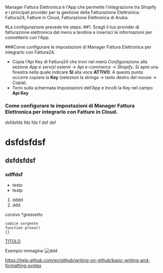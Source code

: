 Manager Fattura Elettronica è l'App che permette l'integrazione tra Shopify e i principali provider per la gestione della Fatturazione Elettronica: Fattura24, Fatture in Cloud, Fatturazione Elettronica di Aruba.

#La configurazione prevede tre steps:
##1. Scegli il tuo provider di fatturazione elettronica dal menù a tendina e inserisci le informazioni per connetterlo con l'App. 

###Come configurare le impostazioni di Manager Fattura Elettronica per integrarlo con Fattura24.

-  Copia l'Api Key di Fattura24 che trovi nel menù *Configurazione* alla sezione *App e servizi esterni* -> *Api e-commerce* -> *Shopify*. Si apre una finestra nella quale indicare **SI** alla voce **ATTIVO**. A questo punto occorre copiare la **Key** (selezioni la stringa -> tasto destro del mouse -> Copia).
- Torni sulla schermata Impostazioni dell'App e Incolli la Key nel campo **Api Key**

### Come configurare le impostazioni di Manager Fattura Elettronica per integrarlo con Fatture in Cloud.



dsfdsfds
fds
fds
f
dsf
dsf
# dsfdsfdsf
## dsfdsfdsf
### sdffdsf

- testo 
- testp

1. dddd
2. ddd

*corsivo* **grassetto* 

``` 
codice sorgente
function prova()
{}

```



[TITOLO](URL)

Esempio immagine
![ddd](https://covpk78932.i.lithium.com/html/assets/shopify_logo_og.svg?468313B33FF48F5143229E51EA3AB62A)

https://help.github.com/en/github/writing-on-github/basic-writing-and-formatting-syntax



